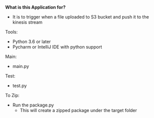 **What is this Application for?**
* It is to trigger when a file uploaded to S3 bucket and push it to the kinesis stream

Tools:
* Python 3.6 or later
* Pycharm or IntelliJ IDE with python support

Main:
* main.py

Test:
* test.py

To Zip:
* Run the package.py
  * This will create a zipped package under the target folder
